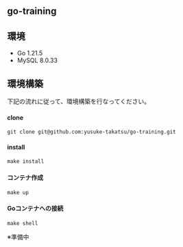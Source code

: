 ## go-training


## 環境

- Go 1.21.5
- MySQL 8.0.33

## 環境構築

下記の流れに従って、環境構築を行なってください。

#### clone

```
git clone git@github.com:yusuke-takatsu/go-training.git
```

#### install

```
make install
```

#### コンテナ作成
```
make up
```

#### Goコンテナへの接続
```
make shell
```


※準備中